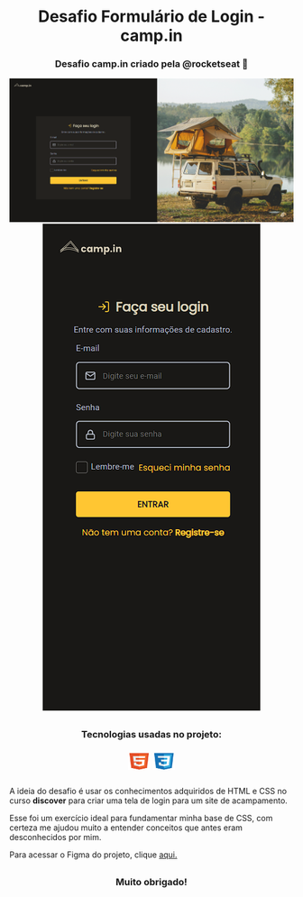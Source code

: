 <h1 align="center">Desafio Formulário de Login - camp.in</h1>
<h3 align="center">Desafio camp.in criado pela @rocketseat 🚀</h3>

<img src="https://raw.githubusercontent.com/gosttavo/desafio-form-login/main/preview/preview-main.png" alt="Página principal do site">
<div display="flex" align="center">
  <img src="https://raw.githubusercontent.com/gosttavo/desafio-form-login/main/preview/preview-mobile.png" alt="Responsivo do site">
</div>

##

<h3 align="center">Tecnologias usadas no projeto:<h3>
<div align="center">
  <img align="center" alt="HTML" height="30" width="40" src="https://raw.githubusercontent.com/devicons/devicon/master/icons/html5/html5-original.svg">
  <img align="center" alt="CSS" height="30" width="40" src="https://raw.githubusercontent.com/devicons/devicon/master/icons/css3/css3-original.svg">
</div>

##

<p>A ideia do desafio é usar os conhecimentos adquiridos de HTML e CSS no curso <strong>discover</strong> para criar uma tela de login para um site de acampamento.</p>
<p>Esse foi um exercício ideal para fundamentar minha base de CSS, com certeza me ajudou muito a entender conceitos que antes eram desconhecidos por mim.</p>
<p>Para acessar o Figma do projeto, clique <a href="https://www.figma.com/file/5yi0BzAo52Zl9uCsyJuUXi/DD-%2F-Login-Form---CSS-(Copy)?node-id=216%3A2">aqui.</a></p>

##

<h3 align="center">Muito obrigado!</h3>
